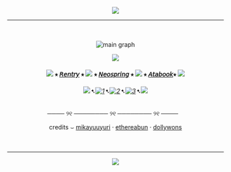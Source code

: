 <div align="center">

![](https://64.media.tumblr.com/dc35b5616d255b1b85b7045aff6ed749/185e017d4818800f-ae/s2048x3072/bc82c0403c92c7767286cdeb47460e99884450ad.pnj)

---

ㅤ ㅤ

![main graph](https://64.media.tumblr.com/46dcf0bb653ed27950fafd84694b7ab2/eeb9e9c36db9027c-78/s400x600/0e27734c38fcd848307edde2713d17a7ba7ea89c.pnj)

![](https://64.media.tumblr.com/5d403951ae68f8a3b09c7485ba5ae6af/185e017d4818800f-48/s400x600/c2e52d588e458e69ce2b8a0fc17a786662369e22.gifv)

#### ![](https://64.media.tumblr.com/42228e7feab17886231976b712ea0e5f/74272c43246f21fc-70/s75x75_c1/c4a821f3d90088d618870d3f8deac09c24e2d151.gifv) ⭑ [𝘙𝘦𝘯𝘵𝘳𝘺](https://rentry.co/FurinaTheFountain) ⭑  ![](https://64.media.tumblr.com/fc4a4f5f4103264d3d722d15167e6683/74272c43246f21fc-ff/s75x75_c1/0d68fa607f7a356e46401291093e2a1ddea7653b.gifv) ⭑ [𝘕𝘦𝘰𝘴𝘱𝘳𝘪𝘯𝘨](https://neospring.org/@furinathefountain) ⭑  ![](https://64.media.tumblr.com/42228e7feab17886231976b712ea0e5f/74272c43246f21fc-70/s75x75_c1/c4a821f3d90088d618870d3f8deac09c24e2d151.gifv) ⭑ [𝘈𝘵𝘢𝘣𝘰𝘰𝘬](https://furinathefountain.atabook.org/)⭑ ![](https://64.media.tumblr.com/fc4a4f5f4103264d3d722d15167e6683/74272c43246f21fc-ff/s75x75_c1/0d68fa607f7a356e46401291093e2a1ddea7653b.gifv)



###### ![](https://64.media.tumblr.com/e2b8bc8a62c269ebff9fca05a07011ae/74272c43246f21fc-f3/s75x75_c1/027b73e41612bc41a619c72434627a0989992d23.gifv)➷[![1](https://64.media.tumblr.com/63da2be9792f54be1a7cc71e47818bd0/828870b2d99689c2-b1/s75x75_c1/72514a3f363f3701c3bb830c89ce5d3a555aa3cf.pnj)](https://rentry.co/linkrose)➷[![2](https://64.media.tumblr.com/e15cdc53fe9810a04873f876f09a57e9/828870b2d99689c2-db/s75x75_c1/703fb8a8389c30b88b84ce08b67049e8891c9c70.pnj)](https://rentry.co/Rose1kins)➷[![3](https://64.media.tumblr.com/022a22573d89c8013404b4fcb91ab53f/828870b2d99689c2-53/s75x75_c1/dfaa245137fc6a286a52aad01fdd3d65574bdda9.pnj)](https://rentry.co/byiInts)➷![](https://64.media.tumblr.com/295e927936553ed05cb05583fe56f0be/74272c43246f21fc-18/s75x75_c1/4102d8c1fb4c491e40a6c163fd11971ee402a9ab.gifv)


──── ୨୧ ──────── ୨୧ ──────── ୨୧ ────ㅤ

credits ⌣ [mikayuuyuri](https://www.tumblr.com/mikayuuyuri/762698162331910144/%F0%93%89%B8-%E3%85%A4-%E3%85%A4-%E0%AD%A8-%F0%93%8F%B5-%F0%93%8E%A2%F0%93%8E%9F?source=share) ‧ [ethereabun](https://www.tumblr.com/ethereabun/777909035843371008/a?source=share) ‧ [dollywons](https://www.tumblr.com/dollywons/768266366580097024/free-to-use-credit-would-be-nice-of-course?source=share)

ㅤ ㅤ

---

![](https://64.media.tumblr.com/dc35b5616d255b1b85b7045aff6ed749/185e017d4818800f-ae/s2048x3072/bc82c0403c92c7767286cdeb47460e99884450ad.pnj)

